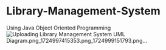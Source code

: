 # Library-Management-System
Using Java Object Oriented Programming
![Uploading Library Management System UML Diagram.png_1724997415353.png_1724999151793.png…]()
